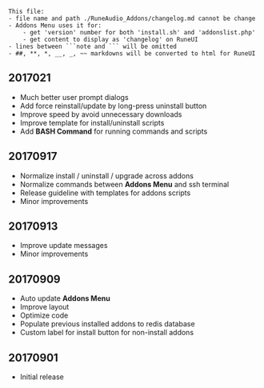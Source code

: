 ```note  
This file: 
- file name and path ./RuneAudio_Addons/changelog.md cannot be change
- Addons Menu uses it for:
    - get 'version' number for both 'install.sh' and 'addonslist.php'
    - get content to display as 'changelog' on RuneUI
- lines between ```note and ``` will be omitted
- ##, **, *, __, _, ~~ markdowns will be converted to html for RuneUI
```

## 2017021
- Much better user prompt dialogs
- Add force reinstall/update by long-press uninstall button
- Improve speed by avoid unnecessary downloads
- Improve template for install/uninstall scripts
- Add **BASH Command** for running commands and scripts

## 20170917
- Normalize install / uninstall / upgrade across addons
- Normalize commands between **Addons Menu** and ssh terminal
- Release guideline with templates for addons scripts
- Minor improvements

## 20170913
- Improve update messages
- Minor improvements

## 20170909
- Auto update **Addons Menu**
- Improve layout
- Optimize code
- Populate previous installed addons to redis database
- Custom label for install button for non-install addons

## 20170901
- Initial release
